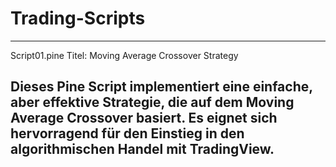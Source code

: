 # Trading-Scripts
---

Script01.pine
Titel: Moving Average Crossover Strategy

Dieses Pine Script implementiert eine einfache, aber effektive Strategie, die auf dem Moving Average Crossover basiert. Es eignet sich hervorragend für den Einstieg in den algorithmischen Handel mit TradingView.
---


